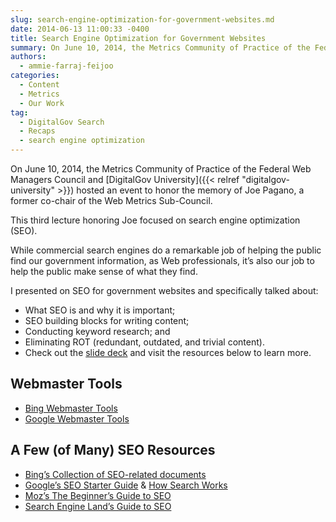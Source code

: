 ```yaml
---
slug: search-engine-optimization-for-government-websites.md
date: 2014-06-13 11:00:33 -0400
title: Search Engine Optimization for Government Websites
summary: On June 10, 2014, the Metrics Community of Practice of the Federal Web Managers Council and DigitalGov University hosted an event to honor the memory of Joe Pagano, a former co-chair of the Web Metrics Sub-Council. This third lecture honoring Joe focused on search engine optimization (SEO). While commercial search engines do a remarkable job
authors:
  - ammie-farraj-feijoo
categories:
  - Content
  - Metrics
  - Our Work
tag:
  - DigitalGov Search
  - Recaps
  - search engine optimization
---
```


On June 10, 2014, the Metrics Community of Practice of the Federal Web Managers Council and [DigitalGov University]({{< relref "digitalgov-university" >}}) hosted an event to honor the memory of Joe Pagano, a former co-chair of the Web Metrics Sub-Council.

This third lecture honoring Joe focused on search engine optimization (SEO).

While commercial search engines do a remarkable job of helping the public find our government information, as Web professionals, it&#8217;s also our job to help the public make sense of what they find.

I presented on SEO for government websites and specifically talked about:

  * What SEO is and why it is important;
  * SEO building blocks for writing content;
  * Conducting keyword research; and
  * Eliminating ROT (redundant, outdated, and trivial content).
  * Check out the [slide deck](http://www.slideshare.net/DigitalGov/seo-joepagano) and visit the resources below to learn more.

## Webmaster Tools

  * [Bing Webmaster Tools](http://www.bing.com/toolbox/webmaster)
  * [Google Webmaster Tools](https://www.google.com/webmasters/tools/home?hl=en&pli=1)

## A Few (of Many) SEO Resources

  * [Bing&#8217;s Collection of SEO-related documents](http://blogs.bing.com/webmaster/2011/04/13/collection-of-seo-related-documents-from-the-bing-ecosystem/)
  * [Google&#8217;s SEO Starter Guide](http://static.googleusercontent.com/media/www.google.com/en/us/webmasters/docs/search-engine-optimization-starter-guide.pdf) & [How Search Works](http://www.google.com/insidesearch/howsearchworks/thestory/index.html)
  * [Moz&#8217;s The Beginner&#8217;s Guide to SEO](http://moz.com/beginners-guide-to-seo)
  * [Search Engine Land&#8217;s Guide to SEO](http://searchengineland.com/guide/seo)